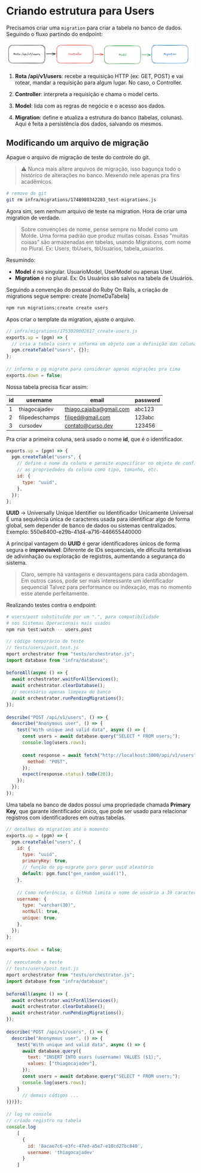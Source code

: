 # Criando estrutura para Users

Precisamos criar uma `migration` para criar a tabela no banco de dados. Seguindo o fluxo partindo do endpoint:

![Rota até a migration](img/migration-users-endpoint-ate-a-migration.png)

1. **Rota /api/v1/users**: recebe a requisição HTTP (ex: GET, POST) e vai rotear, mandar a requisição para algum lugar. No caso, o Controller.

1. **Controller**: interpreta a requisição e chama o model certo.

1. **Model**: lida com as regras de negócio e o acesso aos dados.

1. **Migration**: define e atualiza a estrutura do banco (tabelas, colunas). Aqui é feita a persistência dos dados, salvando os mesmos.

## Modificando um arquivo de migração

Apague o arquivo de migração de teste do controle do git.

> ⚠️ Nunca mais altere arquivos de migração, isso bagunça todo o histórico de alterações no banco. Mexendo nele apenas pra fins acadêmicos.

```bash
# remove do git
git rm infra/migrations/1748980342283_test-migrations.js
```

Agora sim, sem nenhum arquivo de teste na migration. Hora de criar uma migration de verdade.

> Sobre convenções de nome, pense sempre no Model como um Molde. Uma forma padrão que produz muitas coisas.
> Essas "muitas coisas" são armazenadas em tabelas, usando Migrations, com nome no Plural. Ex: Users, tbUsers, tbUsuarios, tabela_usuarios.

Resumindo:

- **Model** é no singular. UsuarioModel, UserModel ou apenas User.
- **Migration** é no plural. Ex: Os Usuários são salvos na tabela de Usuários.

Seguindo a convenção do pessoal do Ruby On Rails, a criação de migrations segue sempre: create [nomeDaTabela]

```bash
npm run migrations:create create users
```

Apos criar o template da migration, ajuste o arquivo.

```js
// infra/migrations/1753029002617_create-users.js
exports.up = (pgm) => {
  // cria a tabela users e informa um objeto com a definição das colunas
  pgm.createTable("users", {});
};

// informa o pg migrate para considerar apenas migrações pra cima
exports.down = false;
```

Nossa tabela precisa ficar assim:

| id  | username        | email                    | password |
| --- | --------------- | ------------------------ | -------- |
| 1   | thiagocajadev   | thiago.cajaiba@gmail.com | abc123   |
| 2   | filipedeschamps | filiped@gmail.com        | 123abc   |
| 3   | cursodev        | contato@curso.dev        | 123456   |

Pra criar a primeira coluna, será usado o nome **id**, que é o identificador.

```js
exports.up = (pgm) => {
  pgm.createTable("users", {
    // define o nome da coluna e permite especificar no objeto de config
    // as propriedades da coluna como tipo, tamanho, etc.
    id: {
      type: "uuid",
    },
  });
};
```

**UUID** -> Universally Unique Identifier ou Identificador Unicamente Universal
É uma sequência única de caracteres usada para identificar algo de forma global, sem depender de banco de dados ou sistemas centralizados.
Exemplo: 550e8400-e29b-41d4-a716-446655440000

A principal vantagem do **UUID** é gerar identificadores únicos de forma segura e **imprevisível**. Diferente de IDs sequenciais, ele dificulta tentativas de adivinhação ou exploração de registros, aumentando a segurança do sistema.

> Claro, sempre há vantagens e desvantagens para cada abordagem.
> Em outros casos, pode ser mais interessante um identificador sequencial
> Talvez para performance ou indexação, mas no momento esse atende perfeitamente.

Realizando testes contra o endpoint:

```bash
# users/post substituído por um ".", para compatibilidade
# nos Sistemas Operacionais mais usados
npm run test:watch -- users.post
```

```js
// código temporário de teste
// tests/users/post.test.js
mport orchestrator from "tests/orchestrator.js";
import database from "infra/database";

beforeAll(async () => {
  await orchestrator.waitForAllServices();
  await orchestrator.clearDatabase();
  // necessário apenas limpeza do banco
  await orchestrator.runPendingMigrations();
});

describe("POST /api/v1/users", () => {
  describe("Anonymous user", () => {
    test("With unique and valid data", async () => {
      const users = await database.query("SELECT * FROM users;");
      console.log(users.rows);

      const response = await fetch("http://localhost:3000/api/v1/users", {
        method: "POST",
      });
      expect(response.status).toBe(201);
    });
  });
});
```

Uma tabela no banco de dados possui uma propriedade chamada **Primary Key**, que garante identificador único, que pode ser usado para relacionar registros com identificadores em outras tabelas.

```js
// detalhes da migration até o momento
exports.up = (pgm) => {
  pgm.createTable("users", {
    id: {
      type: "uuid",
      primaryKey: true,
      // função do pg-migrate para gerar uuid aleatório
      default: pgm.func("gen_random_uuid()"),
    },

    // Como referência, o GitHub limita o nome de usuário a 39 caracteres
    username: {
      type: "varchar(30)",
      notNull: true,
      unique: true,
    },
  });
};

exports.down = false;

// executando o teste
// tests/users/post.test.js
mport orchestrator from "tests/orchestrator.js";
import database from "infra/database";

beforeAll(async () => {
  await orchestrator.waitForAllServices();
  await orchestrator.clearDatabase();
  await orchestrator.runPendingMigrations();
});

describe("POST /api/v1/users", () => {
  describe("Anonymous user", () => {
    test("With unique and valid data", async () => {
      await database.query({
        text: "INSERT INTO users (username) VALUES ($1);",
        values: ["thiagocajadev"],
      });
      const users = await database.query("SELECT * FROM users;");
      console.log(users.rows);
    }
      // demais códigos ...
)})});

// log no console
// criado registro na tabela
console.log
    [
      {
        id: '8acae7c6-e3fc-47ed-a5e7-e10cd27bc840',
        username: 'thiagocajadev'
      }
    ]
```
